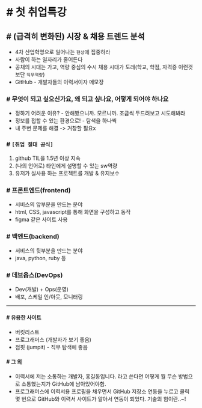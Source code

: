 # # 첫 취업특강

## # (급격히 변화된) 시장 & 채용 트렌드 분석

- 4차 산업혁명으로 일어나는 `현상`에 집중하라
- 사람이 하는 일자리가 줄어든다
- 공채의 시대는 가고, 역량 중심의 수시 채용 시대가 도래(학교, 학점, 자격증 이런것보단 `직무역량`)
- GitHub - 개발자들의 이력서이자 메모장

### # 무엇이 되고 싶으신가요, 왜 되고 싶나요, 어떻게 되어야 하나요
- 정하기 어려운 이유? - 안해봤으니까. 모르니까. 조금씩 두드려보고 시도해봐라
- 정보를 접할 수 있는 환경으로! - 탐색을 하나씩
- 내 주변 문제를 해결 -> 거창할 필요x


### # `[취업 절대 공식]`
1. github TIL을  1.5년 이상 지속
2. (나의 언어로) 타인에게 설명할 수 있는 sw역량
3. 유저가 실사용 하는 프로젝트를 개발 & 유지보수

### # 프론트엔드(frontend)
- 서비스의 앞부분을 만드는 분야
- html, CSS, javascript를 통해 화면을 구성하고 동작
- figma 같은 사이트 사용

### # 백엔드(backend)
- 서비스의 뒷부분을 만드는 분야
- java, python, ruby 등

### # 데브옵스(DevOps)
- Dev(개발) + Ops(운영)
- 배포, 스케일 인/아웃, 모니터링
------------------------------------------

#### # 유용한 사이트
- 버킷리스트
- 프로그래머스 (개발자가 보기 좋음)
- 점핏 (jumpit) - 직무 탐색에 좋음

#### # 그 외
- 이력서에 저는 소통하는 개발자, 홍길동입니다. 라고 쓴다면 어떻게 뭘 무슨 방법으로 소통했는지가 GitHub에 남아있어야함.
- 프로그래머스에 이력서용 프로필을 채우면서 GitHub 저장소 연동을 누르고 클릭 몇 번으로 GitHub와 이력서 사이트가 알아서 연동이 되었다. 기술의 힘이란..~!